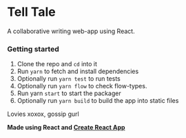 # Tell Tale

A collaborative writing web-app using React.

### Getting started

1. Clone the repo and `cd` into it
2. Run `yarn` to fetch and install dependencies
3. Optionally run `yarn test` to run tests
4. Optionally run `yarn flow` to check flow-types.
5. Run yarn `start` to start the packager
6. Optionally run `yarn build` to build the app into static files

Lovies xoxox, gossip gurl

**Made using React and [Create React App](./CRA.md)**
